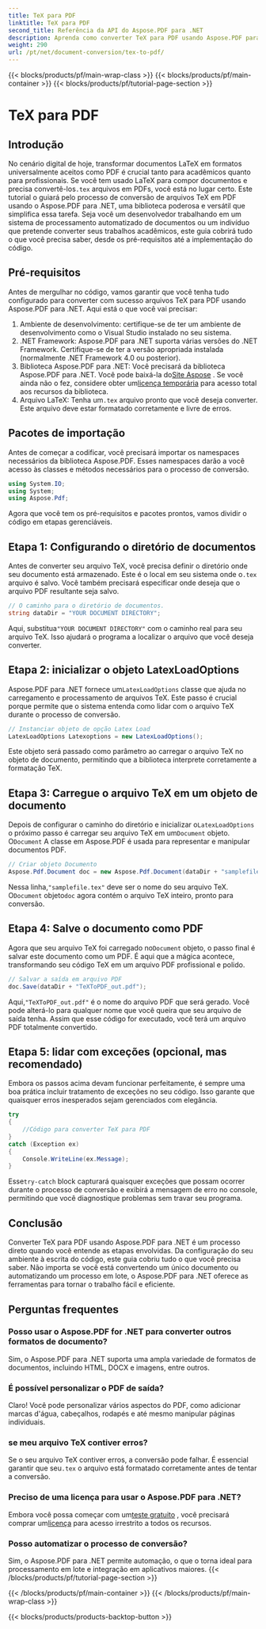 ```yaml
---
title: TeX para PDF
linktitle: TeX para PDF
second_title: Referência da API do Aspose.PDF para .NET
description: Aprenda como converter TeX para PDF usando Aspose.PDF para .NET com este guia detalhado passo a passo. Perfeito para desenvolvedores e profissionais de documentos.
weight: 290
url: /pt/net/document-conversion/tex-to-pdf/
---
```


{{< blocks/products/pf/main-wrap-class >}}
{{< blocks/products/pf/main-container >}}
{{< blocks/products/pf/tutorial-page-section >}}

# TeX para PDF

## Introdução

No cenário digital de hoje, transformar documentos LaTeX em formatos universalmente aceitos como PDF é crucial tanto para acadêmicos quanto para profissionais. Se você tem usado LaTeX para compor documentos e precisa convertê-los`.tex` arquivos em PDFs, você está no lugar certo. Este tutorial o guiará pelo processo de conversão de arquivos TeX em PDF usando o Aspose.PDF para .NET, uma biblioteca poderosa e versátil que simplifica essa tarefa. Seja você um desenvolvedor trabalhando em um sistema de processamento automatizado de documentos ou um indivíduo que pretende converter seus trabalhos acadêmicos, este guia cobrirá tudo o que você precisa saber, desde os pré-requisitos até a implementação do código.

## Pré-requisitos

Antes de mergulhar no código, vamos garantir que você tenha tudo configurado para converter com sucesso arquivos TeX para PDF usando Aspose.PDF para .NET. Aqui está o que você vai precisar:

1. Ambiente de desenvolvimento: certifique-se de ter um ambiente de desenvolvimento como o Visual Studio instalado no seu sistema.
2. .NET Framework: Aspose.PDF para .NET suporta várias versões do .NET Framework. Certifique-se de ter a versão apropriada instalada (normalmente .NET Framework 4.0 ou posterior).
3.  Biblioteca Aspose.PDF para .NET: Você precisará da biblioteca Aspose.PDF para .NET. Você pode baixá-la do[Site Aspose](https://releases.aspose.com/pdf/net/) . Se você ainda não o fez, considere obter um[licença temporária](https://purchase.aspose.com/temporary-license/) para acesso total aos recursos da biblioteca.
4.  Arquivo LaTeX: Tenha um`.tex` arquivo pronto que você deseja converter. Este arquivo deve estar formatado corretamente e livre de erros.

## Pacotes de importação

Antes de começar a codificar, você precisará importar os namespaces necessários da biblioteca Aspose.PDF. Esses namespaces darão a você acesso às classes e métodos necessários para o processo de conversão.

```csharp
using System.IO;
using System;
using Aspose.Pdf;
```

Agora que você tem os pré-requisitos e pacotes prontos, vamos dividir o código em etapas gerenciáveis.

## Etapa 1: Configurando o diretório de documentos

Antes de converter seu arquivo TeX, você precisa definir o diretório onde seu documento está armazenado. Este é o local em seu sistema onde o`.tex` arquivo é salvo. Você também precisará especificar onde deseja que o arquivo PDF resultante seja salvo.

```csharp
// O caminho para o diretório de documentos.
string dataDir = "YOUR DOCUMENT DIRECTORY";
```

 Aqui, substitua`"YOUR DOCUMENT DIRECTORY"` com o caminho real para seu arquivo TeX. Isso ajudará o programa a localizar o arquivo que você deseja converter.

## Etapa 2: inicializar o objeto LatexLoadOptions

 Aspose.PDF para .NET fornece um`LatexLoadOptions` classe que ajuda no carregamento e processamento de arquivos TeX. Este passo é crucial porque permite que o sistema entenda como lidar com o arquivo TeX durante o processo de conversão.

```csharp
// Instanciar objeto de opção Latex Load
LatexLoadOptions Latexoptions = new LatexLoadOptions();
```

Este objeto será passado como parâmetro ao carregar o arquivo TeX no objeto de documento, permitindo que a biblioteca interprete corretamente a formatação TeX.

## Etapa 3: Carregue o arquivo TeX em um objeto de documento

 Depois de configurar o caminho do diretório e inicializar o`LatexLoadOptions` o próximo passo é carregar seu arquivo TeX em um`Document` objeto. O`Document` A classe em Aspose.PDF é usada para representar e manipular documentos PDF. 

```csharp
// Criar objeto Documento
Aspose.Pdf.Document doc = new Aspose.Pdf.Document(dataDir + "samplefile.tex", Latexoptions);
```

 Nessa linha,`"samplefile.tex"` deve ser o nome do seu arquivo TeX. O`Document` objeto`doc` agora contém o arquivo TeX inteiro, pronto para conversão.

## Etapa 4: Salve o documento como PDF

 Agora que seu arquivo TeX foi carregado no`Document` objeto, o passo final é salvar este documento como um PDF. É aqui que a mágica acontece, transformando seu código TeX em um arquivo PDF profissional e polido.

```csharp
// Salvar a saída em arquivo PDF
doc.Save(dataDir + "TeXToPDF_out.pdf");
```

 Aqui,`"TeXToPDF_out.pdf"` é o nome do arquivo PDF que será gerado. Você pode alterá-lo para qualquer nome que você queira que seu arquivo de saída tenha. Assim que esse código for executado, você terá um arquivo PDF totalmente convertido.

## Etapa 5: lidar com exceções (opcional, mas recomendado)

Embora os passos acima devam funcionar perfeitamente, é sempre uma boa prática incluir tratamento de exceções no seu código. Isso garante que quaisquer erros inesperados sejam gerenciados com elegância.

```csharp
try
{
    //Código para converter TeX para PDF
}
catch (Exception ex)
{
    Console.WriteLine(ex.Message);
}
```

 Esse`try-catch` block capturará quaisquer exceções que possam ocorrer durante o processo de conversão e exibirá a mensagem de erro no console, permitindo que você diagnostique problemas sem travar seu programa.

## Conclusão

Converter TeX para PDF usando Aspose.PDF para .NET é um processo direto quando você entende as etapas envolvidas. Da configuração do seu ambiente à escrita do código, este guia cobriu tudo o que você precisa saber. Não importa se você está convertendo um único documento ou automatizando um processo em lote, o Aspose.PDF para .NET oferece as ferramentas para tornar o trabalho fácil e eficiente.

## Perguntas frequentes

### Posso usar o Aspose.PDF for .NET para converter outros formatos de documento?
Sim, o Aspose.PDF para .NET suporta uma ampla variedade de formatos de documentos, incluindo HTML, DOCX e imagens, entre outros.

### É possível personalizar o PDF de saída?
Claro! Você pode personalizar vários aspectos do PDF, como adicionar marcas d'água, cabeçalhos, rodapés e até mesmo manipular páginas individuais.

### se meu arquivo TeX contiver erros?
 Se o seu arquivo TeX contiver erros, a conversão pode falhar. É essencial garantir que seu`.tex` o arquivo está formatado corretamente antes de tentar a conversão.

### Preciso de uma licença para usar o Aspose.PDF para .NET?
 Embora você possa começar com um[teste gratuito](https://releases.aspose.com/) , você precisará comprar um[licença](https://purchase.aspose.com/buy) para acesso irrestrito a todos os recursos.

### Posso automatizar o processo de conversão?
Sim, o Aspose.PDF para .NET permite automação, o que o torna ideal para processamento em lote e integração em aplicativos maiores.
{{< /blocks/products/pf/tutorial-page-section >}}

{{< /blocks/products/pf/main-container >}}
{{< /blocks/products/pf/main-wrap-class >}}

{{< blocks/products/products-backtop-button >}}
